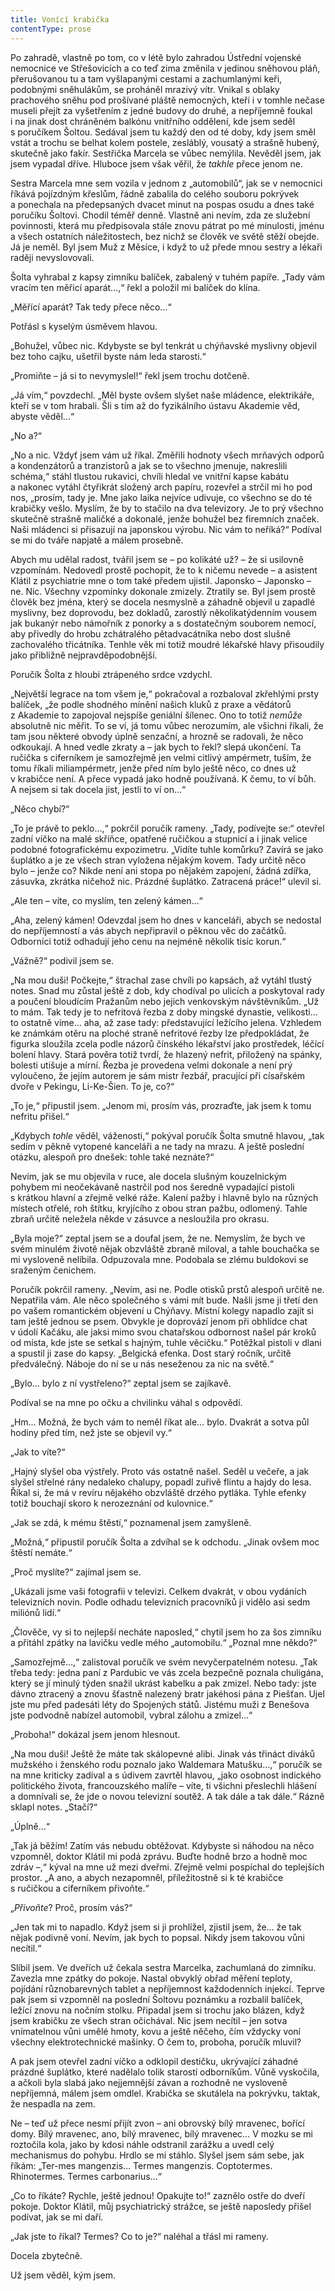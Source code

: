 ```yaml
---
title: Vonící krabička
contentType: prose
---
```


<section>

Po zahradě, vlastně po tom, co v létě bylo zahradou Ústřední vojenské nemocnice ve Střešovicích a co teď zima změnila v jedinou sněhovou pláň, přerušovanou tu a tam vyšlapanými cestami a zachumlanými keři, podobnými sněhulákům, se proháněl mrazivý vítr. Vnikal s oblaky prachového sněhu pod prošívané pláště nemocných, kteří i v tomhle nečase museli přejít za vyšetřením z jedné budovy do druhé, a nepříjemně foukal i na jinak dost chráněném balkónu vnitřního oddělení, kde jsem seděl s poručíkem Šoltou. Sedával jsem tu každý den od té doby, kdy jsem směl vstát a trochu se belhat kolem postele, zesláblý, vousatý a strašně hubený, skutečně jako fakír. Sestřička Marcela se vůbec nemýlila. Nevěděl jsem, jak jsem vypadal dříve. Hluboce jsem však věřil, že _takhle_ přece jenom ne.

Sestra Marcela mne sem vozila v jednom z „automobilů“, jak se v nemocnici říkává pojízdným křeslům, řádně zabalila do celého souboru pokrývek a ponechala na předepsaných dvacet minut na pospas osudu a dnes také poručíku Šoltovi. Chodil téměř denně. Vlastně ani nevím, zda ze služební povinnosti, která mu předpisovala stále znovu pátrat po mé minulosti, jménu a všech ostatních náležitostech, bez nichž se člověk ve světě stěží obejde. Já je neměl. Byl jsem Muž z Měsíce, i když to už přede mnou sestry a lékaři raději nevyslovovali.

Šolta vyhrabal z kapsy zimníku balíček, zabalený v tuhém papíře. „Tady vám vracím ten měřicí aparát…,“ řekl a položil mi balíček do klína.

„Měřící aparát? Tak tedy přece něco…“

Potřásl s kyselým úsměvem hlavou.

„Bohužel, vůbec nic. Kdybyste se byl tenkrát u chýňavské myslivny objevil bez toho cajku, ušetřil byste nám leda starosti.“

„Promiňte – já si to nevymyslel!“ řekl jsem trochu dotčeně.

„Já vím,“ povzdechl. „Měl byste ovšem slyšet naše mládence, elektrikáře, kteří se v tom hrabali. Šli s tím až do fyzikálního ústavu Akademie věd, abyste věděl…“

„No a?“

„No a nic. Vždyť jsem vám už říkal. Změřili hodnoty všech mrňavých odporů a kondenzátorů a tranzistorů a jak se to všechno jmenuje, nakreslili schéma,“ stáhl tlustou rukavici, chvíli hledal ve vnitřní kapse kabátu a nakonec vytáhl čtyřikrát složený arch papíru, rozevřel a strčil mi ho pod nos, „prosím, tady je. Mne jako laika nejvíce udivuje, co všechno se do té krabičky vešlo. Myslím, že by to stačilo na dva televizory. Je to prý všechno skutečně strašně maličké a dokonalé, jenže bohužel bez firemních značek. Naši mládenci si přisazují na japonskou výrobu. Nic vám to neříká?“ Podíval se mi do tváře napjatě a málem prosebně.

Abych mu udělal radost, tvářil jsem se – po kolikáté už? – že si usilovně vzpomínám. Nedovedl prostě pochopit, že to k ničemu nevede – a asistent Klátil z psychiatrie mne o tom také předem ujistil. Japonsko – Japonsko – ne. Nic. Všechny vzpomínky dokonale zmizely. Ztratily se. Byl jsem prostě člověk bez jména, který se docela nesmyslně a záhadně objevil u zapadlé myslivny, bez doprovodu, bez dokladů, zarostlý několikatýdenním vousem jak bukanýr nebo námořník z ponorky a s dostatečným souborem nemocí, aby přivedly do hrobu zchátralého pětadvacátníka nebo dost slušně zachovalého třicátníka. Tenhle věk mi totiž moudré lékařské hlavy přisoudily jako přibližně nejpravděpodobnější.

Poručík Šolta z hloubi ztrápeného srdce vzdychl.

„Největší legrace na tom všem je,“ pokračoval a rozbaloval zkřehlými prsty balíček, „že podle shodného mínění našich kluků z praxe a vědátorů z Akademie to zapojoval nejspíše geniální šílenec. Ono to totiž _nemůže_ absolutně nic měřit. To se ví, já tomu vůbec nerozumím, ale všichni říkali, že tam jsou některé obvody úplně senzační, a hrozně se radovali, že něco odkoukají. A hned vedle zkraty a – jak bych to řekl? slepá ukončení. Ta ručička s ciferníkem je samozřejmě jen velmi citlivý ampérmetr, tuším, že tomu říkali miliampérmetr, jenže před ním bylo ještě něco, co dnes už v krabičce není. A přece vypadá jako hodně používaná. K čemu, to ví bůh. A nejsem si tak docela jist, jestli to ví on…“

„Něco chybí?“

„To je právě to peklo…,“ pokrčil poručík rameny. „Tady, podívejte se:“ otevřel zadní víčko na malé skříňce, opatřené ručičkou a stupnicí a i jinak velice podobné fotografickému expozimetru. „Vidíte tuhle komůrku? Zavírá se jako šuplátko a je ze všech stran vyložena nějakým kovem. Tady určitě něco bylo – jenže co? Nikde není ani stopa po nějakém zapojení, žádná zdířka, zásuvka, zkrátka ničehož nic. Prázdné šuplátko. Zatracená práce!“ ulevil si.

„Ale ten – víte, co myslím, ten zelený kámen…“

„Aha, zelený kámen! Odevzdal jsem ho dnes v kanceláři, abych se nedostal do nepříjemností a vás abych nepřipravil o pěknou věc do začátků. Odborníci totiž odhadují jeho cenu na nejméně několik tisíc korun.“

„Vážně?“ podivil jsem se.

„Na mou duši! Počkejte,“ štrachal zase chvíli po kapsách, až vy­táhl tlustý notes. Snad mu zůstal ještě z dob, kdy chodíval po ulicích a poskytoval rady a poučení bloudícím Pražanům nebo jejich venkovským návštěvníkům. „Už to mám. Tak tedy je to nefritová řezba z doby mingské dynastie, velikosti… to ostatně víme… aha, až zase tady: představující ležícího jelena. Vzhledem ke známkám otěru na ploché straně nefritové řezby lze předpokládat, že figurka sloužila zcela podle názorů čínského lékařství jako prostředek, léčící bolení hlavy. Stará pověra totiž tvrdí, že hlazený nefrit, přiložený na spánky, bolesti utišuje a mírní. Řezba je provedena velmi dokonale a není prý vyloučeno, že jejím autorem je sám mistr řezbář, pracující při císařském dvoře v Pekingu, Li-Ke-Šien. To je, co?“

„To je,“ připustil jsem. „Jenom mi, prosím vás, prozraďte, jak jsem k tomu nefritu přišel.“

„Kdybych _tohle_ věděl, váženosti,“ pokýval poručík Šolta smutně hlavou, „tak sedím v pěkně vytopené kanceláři a ne tady na mrazu. A ještě poslední otázku, alespoň pro dnešek: tohle také neznáte?“

Nevím, jak se mu objevila v ruce, ale docela slušným kouzel­nickým pohybem mi neočekávaně nastrčil pod nos šeredně vypadající pistoli s krátkou hlavní a zřejmě velké ráže. Kalení pažby i hlavně bylo na různých místech otřelé, roh štítku, kryjícího z obou stran pažbu, odlomený. Tahle zbraň určitě neležela někde v zásuvce a nesloužila pro okrasu.

„Byla moje?“ zeptal jsem se a doufal jsem, že ne. Nemyslím, že bych ve svém minulém životě nějak obzvláště zbraně miloval, a tahle bouchačka se mi vysloveně nelíbila. Odpuzovala mne. Podobala se zlému buldokovi se sraženým čenichem.

Poručík pokrčil rameny. „Nevím, asi ne. Podle otisků prstů alespoň určitě ne. Nepatřila vám. Ale něco společného s vámi mít bude. Našli jsme ji třetí den po vašem romantickém objevení u Chýňavy. Místní kolegy napadlo zajít si tam ještě jednou se psem. Obvykle je doprovází jenom při obhlídce chat v údolí Kačáku, ale jaksi mimo svou chatařskou odbornost našel pár kroků od místa, kde jste se setkal s hajným, tuhle věcičku.“ Potěžkal pistoli v dlani a spustil ji zase do kapsy. „Belgická efenka. Dost starý ročník, určitě předválečný. Náboje do ní se u nás neseženou za nic na světě.“

„Bylo… bylo z ní vystřeleno?“ zeptal jsem se zajíkavě.

Podíval se na mne po očku a chvilinku váhal s odpovědí.

„Hm… Možná, že bych vám to neměl říkat ale… bylo. Dvakrát a sotva půl hodiny před tím, než jste se objevil vy.“

„Jak to víte?“

„Hajný slyšel oba výstřely. Proto vás ostatně našel. Seděl u večeře, a jak slyšel střelné rány nedaleko chalupy, popadl zuřivě flintu a hajdy do lesa. Říkal si, že má v revíru nějakého obzvláště drzého pytláka. Tyhle efenky totiž bouchají skoro k nerozeznání od kulovnice.“

„Jak se zdá, k mému štěstí,“ poznamenal jsem zamyšleně.

„Možná,“ připustil poručík Šolta a zdvíhal se k odchodu. „Jinak ovšem moc štěstí nemáte.“

„Proč myslíte?“ zajímal jsem se.

„Ukázali jsme vaši fotografii v televizi. Celkem dvakrát, v obou vydáních televizních novin. Podle odhadu televizních pracovníků ji vidělo asi sedm miliónů lidí.“

„Člověče, vy si to nejlepší necháte naposled,“ chytil jsem ho za šos zimníku a přitáhl zpátky na lavičku vedle mého „automobilu.“ „Poznal mne někdo?“

„Samozřejmě…,“ zalistoval poručík ve svém nevyčerpatelném notesu. „Tak třeba tedy: jedna paní z Pardubic ve vás zcela bezpečně poznala chuligána, který se jí minulý týden snažil ukrást kabelku a pak zmizel. Nebo tady: jste dávno ztracený a znovu šťastně nalezený bratr jakéhosi pána z Piešťan. Ujel jste mu před padesáti léty do Spojených států. Jistému muži z Benešova jste podvodně nabízel automobil, vybral zálohu a zmizel…“

„Proboha!“ dokázal jsem jenom hlesnout.

„Na mou duši! Ještě že máte tak skálopevné alibi. Jinak vás třináct diváků mužského i ženského rodu poznalo jako Waldemara Matušku…,“ poručík se na mne kriticky zadíval a s údivem zavrtěl hlavou, „jako osobnost indického politického života, francouzského malíře – víte, ti všichni přeslechli hlášení a domnívali se, že jde o novou televizní soutěž. A tak dále a tak dále.“ Rázně sklapl notes. „Stačí?“

„Úplně…“

„Tak já běžím! Zatím vás nebudu obtěžovat. Kdybyste si náhodou na něco vzpomněl, doktor Klátil mi podá zprávu. Buďte hodně brzo a hodně moc zdráv –,“ kýval na mne už mezi dveřmi. Zřejmě velmi pospíchal do teplejších prostor. „A ano, a abych nezapomněl, příležitostně si k té krabičce s ručičkou a ciferníkem přivoňte.“

„_Přivoňte_? Proč, prosím vás?“

„Jen tak mi to napadlo. Když jsem si ji prohlížel, zjistil jsem, že… že tak nějak podivně voní. Nevím, jak bych to popsal. Nikdy jsem takovou vůni necítil.“

Slíbil jsem. Ve dveřích už čekala sestra Marcelka, zachumlaná do zimníku. Zavezla mne zpátky do pokoje. Nastal obvyklý obřad měření teploty, pojídání různobarevných tablet a nepříjemnost každodenních injekcí. Teprve pak jsem si vzpomněl na poslední Šoltovu poznámku a rozbalil balíček, ležící znovu na nočním stolku. Připadal jsem si trochu jako blázen, když jsem krabičku ze všech stran očichával. Nic jsem necítil – jen sotva vnímatelnou vůni umělé hmoty, kovu a ještě něčeho, čím vždycky voní všechny elektrotechnické mašinky. O čem to, proboha, poručík mluvil?

A pak jsem otevřel zadní víčko a odklopil destičku, ukrývající záhadné prázdné šuplátko, které nadělalo tolik starostí odborníkům. Vůně vyskočila, a ačkoli byla slabá jako nejjemnější závan a rozhodně ne vysloveně nepříjemná, málem jsem omdlel. Krabička se skutálela na pokrývku, taktak, že nespadla na zem.

Ne – teď už přece nesmí přijít zvon – ani obrovský bílý mravenec, bořící domy. Bílý mravenec, ano, bílý mravenec, bílý mravenec… V mozku se mi roztočila kola, jako by kdosi náhle odstranil zarážku a uvedl celý mechanismus do pohybu. Hrdlo se mi stáhlo. Slyšel jsem sám sebe, jak říkám: „Ter-mes mangenzis… Termes mangenzis. Coptotermes. Rhinotermes. Termes carbonarius…“

„Co to říkáte? Rychle, ještě jednou! Opakujte to!“ zaznělo ostře do dveří pokoje. Doktor Klátil, můj psychiatrický strážce, se ještě naposledy přišel podívat, jak se mi daří.

„Jak jste to říkal? Termes? Co to je?“ naléhal a třásl mi rameny.

Docela zbytečně.

Už jsem věděl, kým jsem.

</section>
